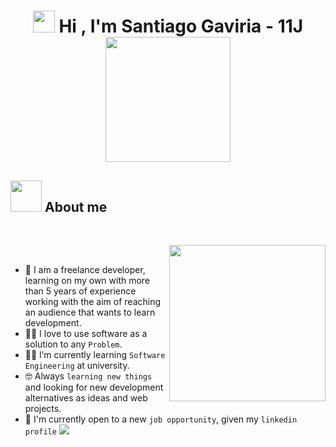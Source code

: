 
<h1 align="center"><img src="https://media.giphy.com/media/hvRJCLFzcasrR4ia7z/giphy.gif" width="35"> Hi , I'm Santiago Gaviria - 11J <img src="https://media4.giphy.com/media/v1.Y2lkPTc5MGI3NjExMG5ldHRiNGlpNWRxZ25iZ2lnejFxMDZiZWFidGMwd3Vsdms3aXg4cyZlcD12MV9pbnRlcm5hbF9naWZfYnlfaWQmY3Q9cw/Qo2dupDib32rkTY4hX/giphy.gif" width="200">
  
## <picture><img src = "https://github.com/7oSkaaa/7oSkaaa/blob/main/Images/about_me.gif?raw=true" width = 50px></picture> About me

<br>

<picture> <img align="right" src="https://media0.giphy.com/media/v1.Y2lkPTc5MGI3NjExOHJ3cHV1YTZybTJiNnIyNXVxNm00eWk0czk0aGsxcXRpOG5sMjd5NiZlcD12MV9pbnRlcm5hbF9naWZfYnlfaWQmY3Q9cw/5eLDrEaRGHegx2FeF2/giphy.gif" width = 250px></picture>

<br>

- :school: I am a freelance developer, learning on my own with more than 5 years of experience working with the aim of reaching an audience that wants to learn development.
- :technologist: I love to use software as a solution to any `Problem`.
- :student: I’m currently learning `Software Engineering` at university.
- :nerd_face: Always `learning new things` and looking for new development alternatives as ideas and web projects.
- :thinking: I'm currently open to a new `job opportunity`, given my `linkedin profile` <a href="https://www.linkedin.com/in/santiago-alejandro-gaviria-murcia-097895203/"> <img src="https://img.shields.io/badge/linkedin-%230077B5.svg?style=for-the-badge&logo=linkedin&logoColor=white">
</a>
<br>




